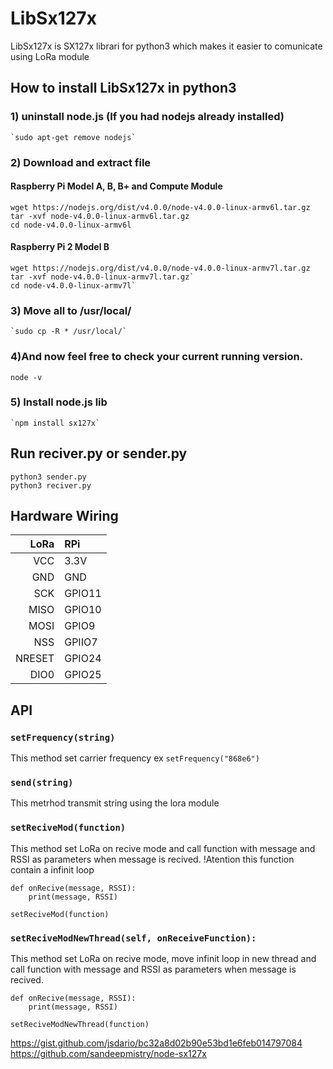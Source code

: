 # LibSx127x

LibSx127x is SX127x librari for python3 which makes it easier to comunicate using LoRa module



## How to install LibSx127x in python3

### 1) uninstall node.js (If you had nodejs already installed)
	
	`sudo apt-get remove nodejs`   


### 2) Download and extract file

#### Raspberry Pi Model A, B, B+ and Compute Module

	wget https://nodejs.org/dist/v4.0.0/node-v4.0.0-linux-armv6l.tar.gz
	tar -xvf node-v4.0.0-linux-armv6l.tar.gz 
	cd node-v4.0.0-linux-armv6l

#### Raspberry Pi 2 Model B

	wget https://nodejs.org/dist/v4.0.0/node-v4.0.0-linux-armv7l.tar.gz
	tar -xvf node-v4.0.0-linux-armv7l.tar.gz` 
	cd node-v4.0.0-linux-armv7l`

### 3) Move all to /usr/local/

	`sudo cp -R * /usr/local/`

### 4)And now feel free to check your current running version.

	node -v

### 5) Install node.js lib

	`npm install sx127x`



## Run reciver.py or sender.py
	
	python3 sender.py
	python3 reciver.py


## Hardware Wiring


| LoRa | RPi | 
|--------------------:|:--------------------|
| VCC | 3.3V |
| GND |  GND |
| SCK | GPIO11 |
| MISO | GPIO10 |
| MOSI | GPIO9 |
| NSS | GPIIO7 |
| NRESET | GPIO24 |
| DIO0 | GPIO25 |      


## API

### `setFrequency(string)`

This method set carrier frequency ex `setFrequency("868e6")`

### `send(string)`

This metrhod transmit string using the lora module

### `setReciveMod(function)` 

This method set LoRa on recive mode and call function with message and RSSI as parameters when message is recived.
!Atention this function contain a infinit loop

	def onRecive(message, RSSI):
		print(message, RSSI)

	setReciveMod(function) 
	
	
### `setReciveModNewThread(self, onReceiveFunction):`
This method set LoRa on recive mode, move infinit loop in new thread and call function with message and RSSI as parameters when message is recived.

	def onRecive(message, RSSI):
		print(message, RSSI)

	setReciveModNewThread(function) 



https://gist.github.com/jsdario/bc32a8d02b90e53bd1e6feb014797084
https://github.com/sandeepmistry/node-sx127x

